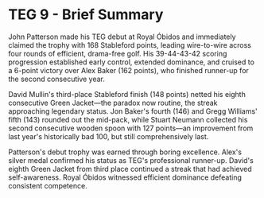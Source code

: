 # TEG 9 - Brief Summary

John Patterson made his TEG debut at Royal Óbidos and immediately claimed the trophy with 168 Stableford points, leading wire-to-wire across four rounds of efficient, drama-free golf. His 39-44-43-42 scoring progression established early control, extended dominance, and cruised to a 6-point victory over Alex Baker (162 points), who finished runner-up for the second consecutive year.

David Mullin's third-place Stableford finish (148 points) netted his eighth consecutive Green Jacket—the paradox now routine, the streak approaching legendary status. Jon Baker's fourth (146) and Gregg Williams' fifth (143) rounded out the mid-pack, while Stuart Neumann collected his second consecutive wooden spoon with 127 points—an improvement from last year's historically bad 100, but still comprehensively last.

Patterson's debut trophy was earned through boring excellence. Alex's silver medal confirmed his status as TEG's professional runner-up. David's eighth Green Jacket from third place continued a streak that had achieved self-awareness. Royal Óbidos witnessed efficient dominance defeating consistent competence.
